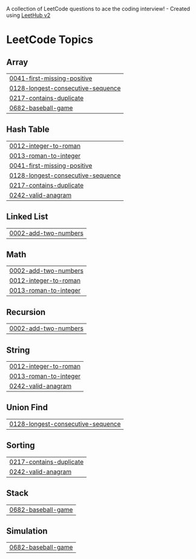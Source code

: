 A collection of LeetCode questions to ace the coding interview! - Created using [LeetHub v2](https://github.com/arunbhardwaj/LeetHub-2.0)
<!---LeetCode Topics Start-->
# LeetCode Topics
## Array
|  |
| ------- |
| [0041-first-missing-positive](https://github.com/AashishKothuri03/LeetCode/tree/master/0041-first-missing-positive) |
| [0128-longest-consecutive-sequence](https://github.com/AashishKothuri03/LeetCode/tree/master/0128-longest-consecutive-sequence) |
| [0217-contains-duplicate](https://github.com/AashishKothuri03/LeetCode/tree/master/0217-contains-duplicate) |
| [0682-baseball-game](https://github.com/AashishKothuri03/LeetCode/tree/master/0682-baseball-game) |
## Hash Table
|  |
| ------- |
| [0012-integer-to-roman](https://github.com/AashishKothuri03/LeetCode/tree/master/0012-integer-to-roman) |
| [0013-roman-to-integer](https://github.com/AashishKothuri03/LeetCode/tree/master/0013-roman-to-integer) |
| [0041-first-missing-positive](https://github.com/AashishKothuri03/LeetCode/tree/master/0041-first-missing-positive) |
| [0128-longest-consecutive-sequence](https://github.com/AashishKothuri03/LeetCode/tree/master/0128-longest-consecutive-sequence) |
| [0217-contains-duplicate](https://github.com/AashishKothuri03/LeetCode/tree/master/0217-contains-duplicate) |
| [0242-valid-anagram](https://github.com/AashishKothuri03/LeetCode/tree/master/0242-valid-anagram) |
## Linked List
|  |
| ------- |
| [0002-add-two-numbers](https://github.com/AashishKothuri03/LeetCode/tree/master/0002-add-two-numbers) |
## Math
|  |
| ------- |
| [0002-add-two-numbers](https://github.com/AashishKothuri03/LeetCode/tree/master/0002-add-two-numbers) |
| [0012-integer-to-roman](https://github.com/AashishKothuri03/LeetCode/tree/master/0012-integer-to-roman) |
| [0013-roman-to-integer](https://github.com/AashishKothuri03/LeetCode/tree/master/0013-roman-to-integer) |
## Recursion
|  |
| ------- |
| [0002-add-two-numbers](https://github.com/AashishKothuri03/LeetCode/tree/master/0002-add-two-numbers) |
## String
|  |
| ------- |
| [0012-integer-to-roman](https://github.com/AashishKothuri03/LeetCode/tree/master/0012-integer-to-roman) |
| [0013-roman-to-integer](https://github.com/AashishKothuri03/LeetCode/tree/master/0013-roman-to-integer) |
| [0242-valid-anagram](https://github.com/AashishKothuri03/LeetCode/tree/master/0242-valid-anagram) |
## Union Find
|  |
| ------- |
| [0128-longest-consecutive-sequence](https://github.com/AashishKothuri03/LeetCode/tree/master/0128-longest-consecutive-sequence) |
## Sorting
|  |
| ------- |
| [0217-contains-duplicate](https://github.com/AashishKothuri03/LeetCode/tree/master/0217-contains-duplicate) |
| [0242-valid-anagram](https://github.com/AashishKothuri03/LeetCode/tree/master/0242-valid-anagram) |
## Stack
|  |
| ------- |
| [0682-baseball-game](https://github.com/AashishKothuri03/LeetCode/tree/master/0682-baseball-game) |
## Simulation
|  |
| ------- |
| [0682-baseball-game](https://github.com/AashishKothuri03/LeetCode/tree/master/0682-baseball-game) |
<!---LeetCode Topics End-->